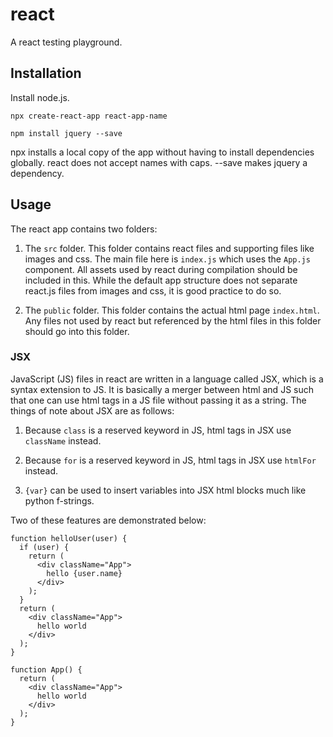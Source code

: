 # react

A react testing playground.

## Installation

Install node.js.

```
npx create-react-app react-app-name

npm install jquery --save
```

npx installs a local copy of the app without having to install dependencies
globally.
react does not accept names with caps.
--save makes jquery a dependency.

## Usage

The react app contains two folders:

1. The `src` folder.
This folder contains react files and supporting files like images and css. The main file here is `index.js` which uses the `App.js` component. All assets used by react during compilation should be included in this. While the default app structure does not separate react.js files from images and css, it is good practice to do so.

2. The `public` folder.
This folder contains the actual html page `index.html`. Any files not used by react but referenced by the html files in this folder should go into this folder.

### JSX

JavaScript (JS) files in react are written in a language called JSX, which is a syntax extension to JS. It is basically a merger between html and JS such that one can use html tags in a JS file without passing it as a string. The things of note about JSX are as follows:

1. Because `class` is a reserved keyword in JS, html tags in JSX use `className` instead.

2. Because `for` is a reserved keyword in JS, html tags in JSX use `htmlFor` instead.

3. `{var}` can be used to insert variables into JSX html blocks much like python f-strings.

Two of these features are demonstrated below:

```
function helloUser(user) {
  if (user) {
    return (
      <div className="App">
        hello {user.name}
      </div>
    );
  }
  return (
    <div className="App">
      hello world
    </div>
  );
}
```



```
function App() {
  return (
    <div className="App">
      hello world
    </div>
  );
}
```

